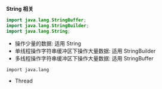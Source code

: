 **String 相关**

```java
import java.lang.StringBuffer;
import java.lang.StringBuilder;
import java.lang.String;
```

* 操作少量的数据: 适用 String
* 单线程操作字符串缓冲区下操作大量数据: 适用 StringBuilder
* 多线程操作字符串缓冲区下操作大量数据: 适用 StringBuffer


`import java.lang`
* Thread
